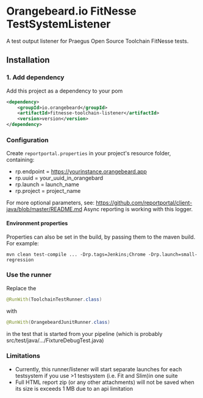 # Orangebeard.io FitNesse TestSystemListener

A test output listener for Praegus Open Source Toolchain FitNesse tests.

## Installation

 ### 1. Add dependency
 Add this project as a dependency to your pom
 ```xml
 <dependency>
     <groupId>io.orangebeard</groupId>
     <artifactId>fitnesse-toolchain-listener</artifactId>
     <version>version</version>
 </dependency>
 ```

### Configuration
Create `reportportal.properties` in your project's resource folder, containing:
 - rp.endpoint = https://yourinstance.orangebeard.app
 - rp.uuid = your_uuid_in_orangebard
 - rp.launch = launch_name
 - rp.project = project_name
 
For more optional parameters, see: https://github.com/reportportal/client-java/blob/master/README.md
Async reporting is working with this logger.

 
 #### Environment properties
  Properties can also be set in the build, by passing them to the maven build. For example: 
  ```
  mvn clean test-compile ... -Drp.tags=Jenkins;Chrome -Drp.launch=small-regression
  ```
 
 ### Use the runner
 Replace the 
 ```java
 @RunWith(ToolchainTestRunner.class)
 ```
 with 
 ```java
 @RunWith(OrangebeardJunitRunner.class)
 ````
 in the test that is started from your pipeline (which is probably src/test/java/.../FixtureDebugTest.java)
 
### Limitations
 - Currently, this runner/listener will start separate launches for each testsystem if you use >1 testsystem (i.e. Fit and Slim)in one suite
 - Full HTML report zip (or any other attachments) will not be saved when its size is exceeds 1 MB due to an api limitation
